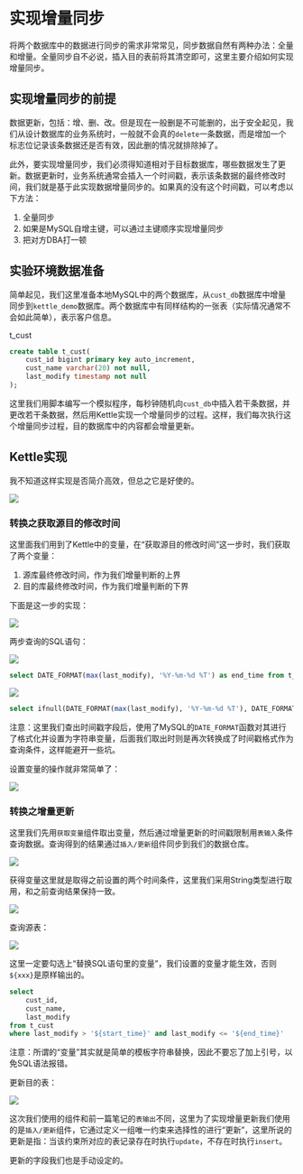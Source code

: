 # 实现增量同步

将两个数据库中的数据进行同步的需求非常常见，同步数据自然有两种办法：全量和增量。全量同步自不必说，插入目的表前将其清空即可，这里主要介绍如何实现增量同步。

## 实现增量同步的前提

数据更新，包括：增、删、改。但是现在一般删是不可能删的，出于安全起见，我们从设计数据库的业务系统时，一般就不会真的`delete`一条数据，而是增加一个标志位记录该条数据还是否有效，因此删的情况就排除掉了。

此外，要实现增量同步，我们必须得知道相对于目标数据库，哪些数据发生了更新。数据更新时，业务系统通常会插入一个时间戳，表示该条数据的最终修改时间，我们就是基于此实现数据增量同步的。如果真的没有这个时间戳，可以考虑以下方法：

1. 全量同步
2. 如果是MySQL自增主键，可以通过主键顺序实现增量同步
3. 把对方DBA打一顿

## 实验环境数据准备

简单起见，我们这里准备本地MySQL中的两个数据库，从`cust_db`数据库中增量同步到`kettle_demo`数据库。两个数据库中有同样结构的一张表（实际情况通常不会如此简单），表示客户信息。

t_cust
```sql
create table t_cust(
	cust_id bigint primary key auto_increment,
	cust_name varchar(20) not null,
	last_modify timestamp not null
);
```

这里我们用脚本编写一个模拟程序，每秒钟随机向`cust_db`中插入若干条数据，并更改若干条数据，然后用Kettle实现一个增量同步的过程。这样，我们每次执行这个增量同步过程，目的数据库中的内容都会增量更新。

## Kettle实现

我不知道这样实现是否简介高效，但总之它是好使的。

![](res/1.png)

### 转换之获取源目的修改时间

这里面我们用到了Kettle中的变量，在“获取源目的修改时间”这一步时，我们获取了两个变量：

1. 源库最终修改时间，作为我们增量判断的上界
2. 目的库最终修改时间，作为我们增量判断的下界

下面是这一步的实现：

![](res/2.png)

两步查询的SQL语句：

![](res/3.png)

```sql
select DATE_FORMAT(max(last_modify), '%Y-%m-%d %T') as end_time from t_cust
```

![](res/4.png)

```sql
select ifnull(DATE_FORMAT(max(last_modify), '%Y-%m-%d %T'), DATE_FORMAT(from_unixtime(0), '%Y-%m-%d %T')) as start_time from t_cust;
```

注意：这里我们查出时间戳字段后，使用了MySQL的`DATE_FORMAT`函数对其进行了格式化并设置为字符串变量，后面我们取出时则是再次转换成了时间戳格式作为查询条件，这样能避开一些坑。

设置变量的操作就非常简单了：

![](res/5.png)

### 转换之增量更新

这里我们先用`获取变量`组件取出变量，然后通过增量更新的时间戳限制用`表输入`条件查询数据。查询得到的结果通过`插入/更新`组件同步到我们的数据仓库。

![](res/6.png)

获得变量这里就是取得之前设置的两个时间条件，这里我们采用String类型进行取用，和之前查询结果保持一致。

![](res/7.png)

查询源表：

![](res/8.png)

这里一定要勾选上“替换SQL语句里的变量”，我们设置的变量才能生效，否则`${xxx}`是原样输出的。

```sql
select
	cust_id,
	cust_name,
	last_modify
from t_cust
where last_modify > '${start_time}' and last_modify <= '${end_time}'
```

注意：所谓的“变量”其实就是简单的模板字符串替换，因此不要忘了加上引号，以免SQL语法报错。

更新目的表：

![](res/9.png)

这次我们使用的组件和前一篇笔记的`表输出`不同，这里为了实现增量更新我们使用的是`插入/更新`组件，它通过定义一组唯一约束来选择性的进行“更新”，这里所说的更新是指：当该约束所对应的表记录存在时执行`update`，不存在时执行`insert`。

更新的字段我们也是手动设定的。
